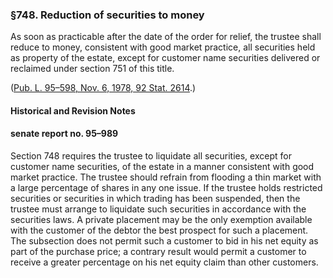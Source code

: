 ### §748. Reduction of securities to money ###

As soon as practicable after the date of the order for relief, the trustee shall reduce to money, consistent with good market practice, all securities held as property of the estate, except for customer name securities delivered or reclaimed under section 751 of this title.

([Pub. L. 95–598, Nov. 6, 1978, 92 Stat. 2614](/statviewer.htm?volume=92&page=2614).)

#### Historical and Revision Notes ####

#### senate report no. 95–989 ####

Section 748 requires the trustee to liquidate all securities, except for customer name securities, of the estate in a manner consistent with good market practice. The trustee should refrain from flooding a thin market with a large percentage of shares in any one issue. If the trustee holds restricted securities or securities in which trading has been suspended, then the trustee must arrange to liquidate such securities in accordance with the securities laws. A private placement may be the only exemption available with the customer of the debtor the best prospect for such a placement. The subsection does not permit such a customer to bid in his net equity as part of the purchase price; a contrary result would permit a customer to receive a greater percentage on his net equity claim than other customers.